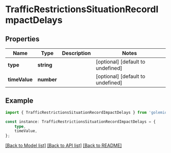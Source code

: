 # TrafficRestrictionsSituationRecordImpactDelays


## Properties

Name | Type | Description | Notes
------------ | ------------- | ------------- | -------------
**type** | **string** |  | [optional] [default to undefined]
**timeValue** | **number** |  | [optional] [default to undefined]

## Example

```typescript
import { TrafficRestrictionsSituationRecordImpactDelays } from 'golemio-api';

const instance: TrafficRestrictionsSituationRecordImpactDelays = {
    type,
    timeValue,
};
```

[[Back to Model list]](../README.md#documentation-for-models) [[Back to API list]](../README.md#documentation-for-api-endpoints) [[Back to README]](../README.md)
